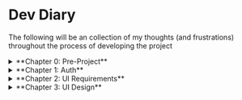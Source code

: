 # Dev Diary

The following will be an collection of my thoughts (and frustrations) throughout the process of developing the
project

<details>

<summary>**Chapter 0: Pre-Project**</summary>

## Why?

Well first and foremost, **fun**. Building things has been and always will be a passion of mine, the satisfaction of
seeing something you envisioned come to life is immeasurable to me.

For this project in particular, I had grown envious of [spotify-player](https://github.com/aome510/spotify-player)
and wanted a similar TUI for SoundCloud, [my streaming platform of choice](https://soundcloud.com/illogicalll). I had
seen many TUIs built with Rust and figured it would be a perfect excuse to get stuck in with the language for the
first time. Although I knew I would almost definitely be in over my head, I figured it would be the perfect
environment to learn.

##  How?

As briefly discussed above, I opted to use Rust for this project. In order to build the TUI in as simple a manner as
possible, I had a browse on [crates.io](https://crates.io/) (Rust's package registry) and came across
[tui](https://crates.io/crates/tui). Unfortunately, its last update was back in 2022. However, after a quick look I
found [ratatui](https://crates.io/crates/ratatui), a successor to tui which had been forked back in 2023 and
maintained steadily since.

In order to handle interactions with SoundCloud, I set out to use the
[official API](https://developers.soundcloud.com/docs/api/guide). The first spanner in the works came from trying to
register my app to gain access to the API. Upon following the official documentation to a google form, it appeared
it was no longer possible to submit applications.

![Deprecated SoundCloud API Application Form](/media/form.png)

Instead I was instructed to use _"support channels, e.g. the chat bot"_, which was rather vague and confusing
especially since the [support section](https://developers.soundcloud.com/support) of the developers page had no such
feature.

![SoundCloud Developers Support Page](/media/support.png)

Eventually, I dug up a
[Reddit post](https://www.reddit.com/r/soundcloud/comments/1l5uxno/how_do_you_register_the_soundcloud_api/) with a
link that led me to a chatbot which helped me create a ticket with the API team. A couple days later my application
was approved and the project was finally underway!

</details>

<details>

<summary>**Chapter 1: Auth**</summary>

## Rust OAuth 2.1 Adventures

I had plenty of experience with APIs from previous work and projects, however this was both my first solo from-scratch
OAuth 2.1 system and my first time using Rust so it took a little while to get working. Luckily, the provided
documentation was very clear and provided great examples such as this
[collection of PKCE tools](https://example-app.com/pkce).

With my request formed, I needed a way to receive and handle the callback of the authentication process locally. To
do this I used [tiny_http](https://crates.io/crates/tiny_http/) to create a self-hosted server that would capture and
parse the server response, before passing that into a POST request back to the soundcloud server for the final token.

Then, all that was left was to define token refresh logic and a thread that would ensure that during the program's
execution the user's auth token would never expire. This implementation did mean that if the app was opened after the
token had expired the user would be put through the auth process again, but I was just excited to have working auth
and decided to investigate potential solutions to it later.

## What Next?

Once authenticated, the program will be in possession of the user's token. The plan from here was to have a separate
`api.rs` file which could access the `token` variable that would abstract the API interaction from the UI file(s).
However, with the boring auth and API setup behind me I was itching to jump into the [ratatui docs](https://ratatui.rs/)
and do some UI work.

</details>

<details>

<summary>**Chapter 2: UI Requirements**</summary>

## What do I Want This Thing to Look Like?

Having grand visions in your head can be easy, but fully capturing them and making them come to life can prove a
significant challenge (_especially when you are using a UI library you have never used in a language you just started
learning_).

With this in mind, I wanted to take things slowly so as to not end up with an unintelligble mess of code that I would
never be able to return to. In order to do this I needed to start right at the bottom.

## What Do I Never Use?

My logic here was that if I could manage to strip out everything I disliked/never used on the platform, then I would
be left with the bare minimum. This would then perfectly align with minimalism and functionalism, two key principles
in my understanding of what makes a good TUI. So, I started with a list:

- Like 90% of the homepage
  - No shade to the actual developers at soundcloud but "events near you", "curated to your taste" and "artists to
    watch out for" are just some of the many sections on the homepage that I have never once even considered interacting
    with
- The overview tab of the library
  - I am a fan of more forced navigation rather than having multiple ways to access things. I also would rather have
    something be an additional click away if it means it keeps it more organised and natural. Therefore, instead of
    having an overview page with likes amongst other things, I would much prefer to keep everything in its own
    self-titled sub-tab. The only core components to a user's library from my point of view are:
    - liked tracks
    - playlists
    - saved albums
      Tabs such as:
    - saved stations
    - followed users
    - listening history
      Do have their uses but I don't find myself using them very often. Nonetheless I will likely end up including them
      as features with a lower priority due to the fact that there would be nowhere else to view that data (other than
      the website itself of course)
- Upload
  - I'm not an artist but even if you are an artist, why would you be trying to upload your song through a TUI
    anyway lmao
- My Profile
  - This obviously has its use case but I think its far from necessary in this type of application

## What's Left?

So what does that leave us with?

- A homepage with next to nothing on it
- A feed page of the recent activity of users you follow
- A library page with multiple tabs
- A search page

Given that there was next to nothing left to display on the homepage, I just decided to just scrap it completely and
have 3 tabs (in order of usefulness):

- Library
- Search
- Feed

Content for the time being with the simplicity I had ended up with, I decided to explore some of the
[example apps](https://ratatui.rs/examples/apps/) on display on the ratatui site. In particular, the first _'Demo'_
app was particularly good at demonstrating the different possibilities, instantly crowding my brain with possibilities
for my own app.

</details>

<details>

<summary>**Chapter 3: UI Design**</summary>

I did come across [a great tool](https://asciiflow.com/#/) for ascii drawings, but I figured instead of spending
hours on mockups and then scratching my head trying to implement them in a framework and language I have barely ever
used before, I would just get stuck in and see what happens. While this might not be the most 'proper' approach to
things, this is a personal project so who cares lol.
